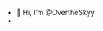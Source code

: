 - 👋 Hi, I’m @OvertheSkyy
- 
<!---
OvertheSkyy/OvertheSkyy is a ✨ special ✨ repository because its `README.md` (this file) appears on your GitHub profile.
You can click the Preview link to take a look at your changes.
--->
